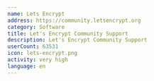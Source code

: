 ```yaml
---
name: Lets Encrypt
address: https://community.letsencrypt.org
category: Software
title: Let's Encrypt Community Support
description: Let's Encrypt Community Support
userCount: 63531
icon: lets-encrypt.png
activity: very high
language: en
---
```

